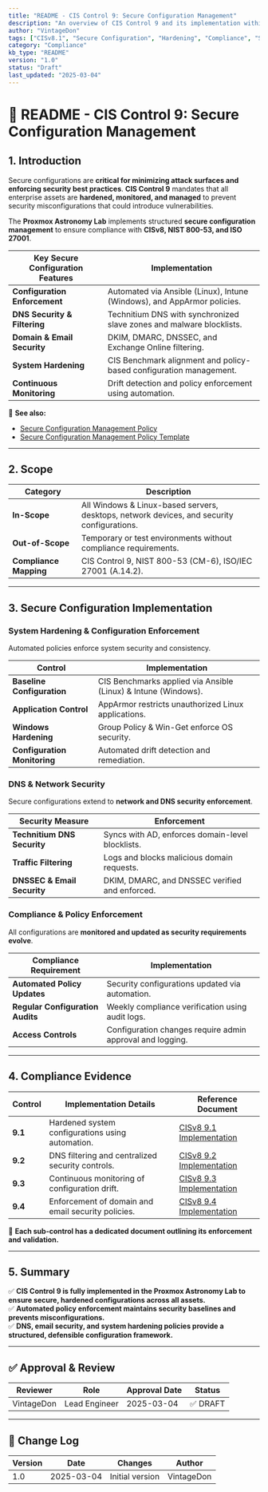 ```yaml
---
title: "README - CIS Control 9: Secure Configuration Management"
description: "An overview of CIS Control 9 and its implementation within the Proxmox Astronomy Lab, ensuring systems and services are securely configured, monitored, and maintained."
author: "VintageDon"
tags: ["CISv8.1", "Secure Configuration", "Hardening", "Compliance", "System Security"]
category: "Compliance"
kb_type: "README"
version: "1.0"
status: "Draft"
last_updated: "2025-03-04"
---
```


# **📜 README - CIS Control 9: Secure Configuration Management**

## **1. Introduction**

Secure configurations are **critical for minimizing attack surfaces and enforcing security best practices**. **CIS Control 9** mandates that all enterprise assets are **hardened, monitored, and managed** to prevent security misconfigurations that could introduce vulnerabilities.

The **Proxmox Astronomy Lab** implements structured **secure configuration management** to ensure compliance with **CISv8, NIST 800-53, and ISO 27001**.

| **Key Secure Configuration Features** | **Implementation** |
|--------------------------------------|------------------|
| **Configuration Enforcement** | Automated via Ansible (Linux), Intune (Windows), and AppArmor policies. |
| **DNS Security & Filtering** | Technitium DNS with synchronized slave zones and malware blocklists. |
| **Domain & Email Security** | DKIM, DMARC, DNSSEC, and Exchange Online filtering. |
| **System Hardening** | CIS Benchmark alignment and policy-based configuration management. |
| **Continuous Monitoring** | Drift detection and policy enforcement using automation. |

📌 **See also:**

- [Secure Configuration Management Policy](../cisv81-controls/cisv81-09-secure-configuration-management-policy.md)
- [Secure Configuration Management Policy Template](../cisv81-policy-templates/cisv81-09-secure-configuration-management-template.md)

---

## **2. Scope**

| **Category**  | **Description** |
|--------------|----------------|
| **In-Scope** | All Windows & Linux-based servers, desktops, network devices, and security configurations. |
| **Out-of-Scope** | Temporary or test environments without compliance requirements. |
| **Compliance Mapping** | CIS Control 9, NIST 800-53 (CM-6), ISO/IEC 27001 (A.14.2). |

---

## **3. Secure Configuration Implementation**

### **System Hardening & Configuration Enforcement**

Automated policies enforce system security and consistency.

| **Control** | **Implementation** |
|------------|--------------------|
| **Baseline Configuration** | CIS Benchmarks applied via Ansible (Linux) & Intune (Windows). |
| **Application Control** | AppArmor restricts unauthorized Linux applications. |
| **Windows Hardening** | Group Policy & Win-Get enforce OS security. |
| **Configuration Monitoring** | Automated drift detection and remediation. |

### **DNS & Network Security**

Secure configurations extend to **network and DNS security enforcement**.

| **Security Measure** | **Enforcement** |
|----------------------|----------------|
| **Technitium DNS Security** | Syncs with AD, enforces domain-level blocklists. |
| **Traffic Filtering** | Logs and blocks malicious domain requests. |
| **DNSSEC & Email Security** | DKIM, DMARC, and DNSSEC verified and enforced. |

### **Compliance & Policy Enforcement**

All configurations are **monitored and updated as security requirements evolve**.

| **Compliance Requirement** | **Implementation** |
|--------------------------|------------------|
| **Automated Policy Updates** | Security configurations updated via automation. |
| **Regular Configuration Audits** | Weekly compliance verification using audit logs. |
| **Access Controls** | Configuration changes require admin approval and logging. |

---

## **4. Compliance Evidence**

| **Control** | **Implementation Details** | **Reference Document** |
|------------|----------------------|------------------|
| **9.1** | Hardened system configurations using automation. | [CISv8 9.1 Implementation](./9.1.md) |
| **9.2** | DNS filtering and centralized security controls. | [CISv8 9.2 Implementation](./9.2.md) |
| **9.3** | Continuous monitoring of configuration drift. | [CISv8 9.3 Implementation](./9.3.md) |
| **9.4** | Enforcement of domain and email security policies. | [CISv8 9.4 Implementation](./9.4.md) |

📌 **Each sub-control has a dedicated document outlining its enforcement and validation.**

---

## **5. Summary**

✅ **CIS Control 9 is fully implemented in the Proxmox Astronomy Lab to ensure secure, hardened configurations across all assets.**  
✅ **Automated policy enforcement maintains security baselines and prevents misconfigurations.**  
✅ **DNS, email security, and system hardening policies provide a structured, defensible configuration framework.**  

---

## ✅ Approval & Review

| **Reviewer** | **Role** | **Approval Date** | **Status** |
|-------------|---------|------------------|------------|
| VintageDon | Lead Engineer | 2025-03-04 | ✅ DRAFT |

---

## 📜 Change Log

| **Version** | **Date** | **Changes** | **Author** |
|------------|---------|-------------|------------|
| 1.0 | 2025-03-04 | Initial version | VintageDon |
